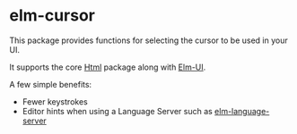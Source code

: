 # elm-cursor

This package provides functions for selecting the cursor to be used in your UI.

It supports the core
[Html](https://package.elm-lang.org/packages/elm/html/latest/) package along
with [Elm-UI](https://package.elm-lang.org/packages/mdgriffith/elm-ui/latest/).

A few simple benefits:

- Fewer keystrokes
- Editor hints when using a Language Server such as
  [elm-language-server](https://github.com/elm-tooling/elm-language-server)
